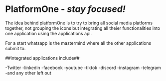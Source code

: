PlatformOne - ***stay focused!***
=================================


The idea behind platformOne is to try to bring all social media platforms together, not grouping the icons but integrating all theier functionalities
into one application using the applications api.

For a start whatsapp is the mastermind where all the other applications submit to.

##integrated applications include##

-Twitter
-linkedin
-facebook
-youtube
-tiktok
-discord
-instagram
-telegram
-and any other left out
